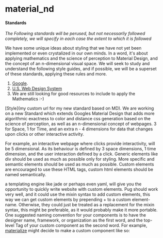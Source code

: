 # material_nd

#### Standards
*The Following standards will be perused, but not necessarliy followed completely, we will specify in each case the extent to which it is followed*

We have some unique ideas about styling that we have not yet been implemented or even crystalized in our own minds. In a word, it's about applying mathematics and the science of perception to Material Design, and the concept of an n-dimensional visual space. We will seek to study and understand the following style guides, and if possible, we will be a superset of these standards, applying these rules and more.

1. [Google](https://material.io/).
2. [U.S. Web Design System](https://github.com/uswds/uswds)
3. We are still looking for good resources to include to apply the Mathematics :-)

[Style](my custom url for my new standard based on MD). We are working on a new Standard which extends Googles Material Design that adds more algorithmic exactness to color and distance css generation based on the science of perception, as well as an n-dimensional concept of webpages. 3 for Space, 1 for Time, and an extra n - 4 dimensions for data that changes upon clicks or other interactive activity. 

For example, an interactive webpage where clicks provide interactivity, will be 5 dimensional. As its behaviour is defined by 3 space dimensions, 1 time dimension, and the user interaction defined by a click.
Generic elements like div should be used as much as possible only for styling. More specific and semantic elements should be used as much as possible. Custom elements are encouraged to use these HTML tags, custom html elements should be named semantically.

a templating engine like jade or perhaps even yaml, will give you the opportunity to quickly write website with custom elements. Pug should work very well, and it could use the mixin syntax to add custom elements, this way we can get custom elements by prepending + to a custom element-name. Otherwise, they could just be treated as a replacement for the mixin syntax, this might be preferable, as it would probably make it more portable. One suggested naming convention for your components is to have the designer name, framework, or organization as the first word, and the top-level Tag of your custom component as the second word. For example, [materialize](http://materializecss.com/navbar.html) might decide to make a custom component like so:
